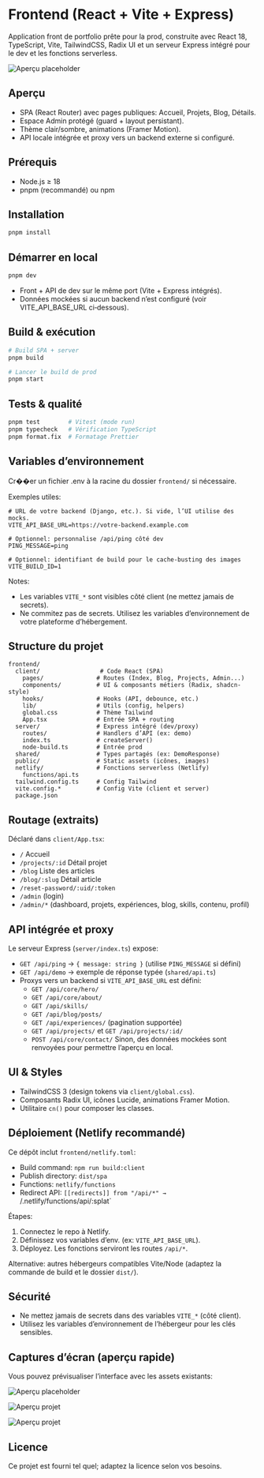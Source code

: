 # Frontend (React + Vite + Express)

Application front de portfolio prête pour la prod, construite avec React 18, TypeScript, Vite, TailwindCSS, Radix UI et un serveur Express intégré pour le dev et les fonctions serverless.

![Aperçu placeholder](./captures/cap1.png)

## Aperçu
- SPA (React Router) avec pages publiques: Accueil, Projets, Blog, Détails.
- Espace Admin protégé (guard + layout persistant).
- Thème clair/sombre, animations (Framer Motion).
- API locale intégrée et proxy vers un backend externe si configuré.

## Prérequis
- Node.js ≥ 18
- pnpm (recommandé) ou npm

## Installation
```bash
pnpm install
```

## Démarrer en local
```bash
pnpm dev
```
- Front + API de dev sur le même port (Vite + Express intégrés).
- Données mockées si aucun backend n’est configuré (voir VITE_API_BASE_URL ci‑dessous).

## Build & exécution
```bash
# Build SPA + server
pnpm build

# Lancer le build de prod
pnpm start
```

## Tests & qualité
```bash
pnpm test        # Vitest (mode run)
pnpm typecheck   # Vérification TypeScript
pnpm format.fix  # Formatage Prettier
```

## Variables d’environnement
Cr��er un fichier .env à la racine du dossier `frontend/` si nécessaire.

Exemples utiles:
```
# URL de votre backend (Django, etc.). Si vide, l’UI utilise des mocks.
VITE_API_BASE_URL=https://votre-backend.example.com

# Optionnel: personnalise /api/ping côté dev
PING_MESSAGE=ping

# Optionnel: identifiant de build pour le cache-busting des images
VITE_BUILD_ID=1
```
Notes:
- Les variables `VITE_*` sont visibles côté client (ne mettez jamais de secrets).
- Ne commitez pas de secrets. Utilisez les variables d’environnement de votre plateforme d’hébergement.

## Structure du projet
```
frontend/
  client/                 # Code React (SPA)
    pages/               # Routes (Index, Blog, Projects, Admin...)
    components/          # UI & composants métiers (Radix, shadcn-style)
    hooks/               # Hooks (API, debounce, etc.)
    lib/                 # Utils (config, helpers)
    global.css           # Thème Tailwind
    App.tsx              # Entrée SPA + routing
  server/                # Express intégré (dev/proxy)
    routes/              # Handlers d’API (ex: demo)
    index.ts             # createServer()
    node-build.ts        # Entrée prod
  shared/                # Types partagés (ex: DemoResponse)
  public/                # Static assets (icônes, images)
  netlify/               # Fonctions serverless (Netlify)
    functions/api.ts
  tailwind.config.ts     # Config Tailwind
  vite.config.*          # Config Vite (client et server)
  package.json
```

## Routage (extraits)
Déclaré dans `client/App.tsx`:
- `/` Accueil
- `/projects/:id` Détail projet
- `/blog` Liste des articles
- `/blog/:slug` Détail article
- `/reset-password/:uid/:token`
- `/admin` (login)
- `/admin/*` (dashboard, projets, expériences, blog, skills, contenu, profil)

## API intégrée et proxy
Le serveur Express (`server/index.ts`) expose:
- `GET /api/ping` → `{ message: string }` (utilise `PING_MESSAGE` si défini)
- `GET /api/demo` → exemple de réponse typée (`shared/api.ts`)
- Proxys vers un backend si `VITE_API_BASE_URL` est défini:
  - `GET /api/core/hero/`
  - `GET /api/core/about/`
  - `GET /api/skills/`
  - `GET /api/blog/posts/`
  - `GET /api/experiences/` (pagination supportée)
  - `GET /api/projects/` et `GET /api/projects/:id/`
  - `POST /api/core/contact/`
Sinon, des données mockées sont renvoyées pour permettre l’aperçu en local.

## UI & Styles
- TailwindCSS 3 (design tokens via `client/global.css`).
- Composants Radix UI, icônes Lucide, animations Framer Motion.
- Utilitaire `cn()` pour composer les classes.

## Déploiement (Netlify recommandé)
Ce dépôt inclut `frontend/netlify.toml`:
- Build command: `npm run build:client`
- Publish directory: `dist/spa`
- Functions: `netlify/functions`
- Redirect API: `[[redirects]] from "/api/*" → `/.netlify/functions/api/:splat`

Étapes:
1) Connectez le repo à Netlify.
2) Définissez vos variables d’env. (ex: `VITE_API_BASE_URL`).
3) Déployez. Les fonctions serviront les routes `/api/*`.

Alternative: autres hébergeurs compatibles Vite/Node (adaptez la commande de build et le dossier `dist/`).

## Sécurité
- Ne mettez jamais de secrets dans des variables `VITE_*` (côté client).
- Utilisez les variables d’environnement de l’hébergeur pour les clés sensibles.

## Captures d’écran (aperçu rapide)
Vous pouvez prévisualiser l’interface avec les assets existants:

![Aperçu placeholder](./captures/cap1.png)

![Aperçu projet](./captures/cap3.png)

![Aperçu projet](./captures/cap2.png)



## Licence
Ce projet est fourni tel quel; adaptez la licence selon vos besoins.
